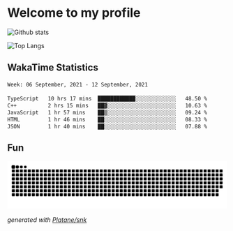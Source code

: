 # Welcome to my profile

![Github stats](https://github-readme-stats.vercel.app/api?username=xinthose&show_icons=true&theme=radical&count_private=true)

![Top Langs](https://github-readme-stats.vercel.app/api/top-langs/?username=xinthose)

## WakaTime Statistics
<!--START_SECTION:waka-->
```text
Week: 06 September, 2021 - 12 September, 2021

TypeScript   10 hrs 17 mins  ████████████░░░░░░░░░░░░░   48.50 % 
C++          2 hrs 15 mins   ██▓░░░░░░░░░░░░░░░░░░░░░░   10.63 % 
JavaScript   1 hr 57 mins    ██▒░░░░░░░░░░░░░░░░░░░░░░   09.24 % 
HTML         1 hr 46 mins    ██░░░░░░░░░░░░░░░░░░░░░░░   08.33 % 
JSON         1 hr 40 mins    ██░░░░░░░░░░░░░░░░░░░░░░░   07.88 % 
```
<!--END_SECTION:waka-->

## Fun
![github contribution grid snake animation](https://raw.githubusercontent.com/xinthose/xinthose/output/github-contribution-grid-snake.svg)

_generated with [Platane/snk](https://github.com/Platane/snk)_
